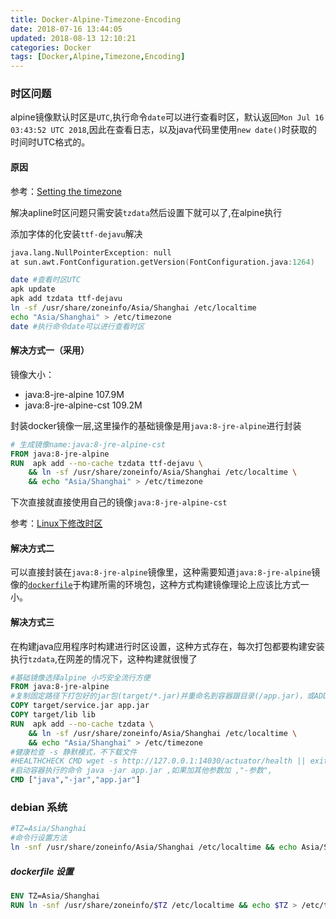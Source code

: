 ```yaml
---
title: Docker-Alpine-Timezone-Encoding
date: 2018-07-16 13:44:05
updated: 2018-08-13 12:10:21
categories: Docker
tags: [Docker,Alpine,Timezone,Encoding]
---
```


### 时区问题

alpine镜像默认时区是`UTC`,执行命令`date`可以进行查看时区，默认返回`Mon Jul 16 03:43:52 UTC 2018`,因此在查看日志，以及java代码里使用`new date()`时获取的时间时UTC格式的。

#### 原因

参考：[Setting the timezone](https://wiki.alpinelinux.org/wiki/Setting_the_timezone)

解决apline时区问题只需安装`tzdata`然后设置下就可以了,在alpine执行

添加字体的化安装`ttf-dejavu`解决


```verilog
java.lang.NullPointerException: null
at sun.awt.FontConfiguration.getVersion(FontConfiguration.java:1264)
```

```sh
date #查看时区UTC
apk update 
apk add tzdata ttf-dejavu
ln -sf /usr/share/zoneinfo/Asia/Shanghai /etc/localtime 
echo "Asia/Shanghai" > /etc/timezone
date #执行命令date可以进行查看时区
```

#### 解决方式一（采用）

镜像大小：

* java:8-jre-alpine 107.9M
* java:8-jre-alpine-cst  109.2M

封装docker镜像一层,这里操作的基础镜像是用`java:8-jre-alpine`进行封装

```dockerfile
# 生成镜像name:java:8-jre-alpine-cst
FROM java:8-jre-alpine
RUN  apk add --no-cache tzdata ttf-dejavu \
	&& ln -sf /usr/share/zoneinfo/Asia/Shanghai /etc/localtime \
    && echo "Asia/Shanghai" > /etc/timezone
```

下次直接就直接使用自己的镜像`java:8-jre-alpine-cst`

参考：[Linux下修改时区](http://www.itfanr.cc/2017/02/23/modify-timezone/)

#### 解决方式二

可以直接封装在`java:8-jre-alpine`镜像里，这种需要知道`java:8-jre-alpine`镜像的[`dockerfile`](https://github.com/docker-library/openjdk/blob/9a0822673dffd3e5ba66f18a8547aa60faed6d08/8-jre/alpine/Dockerfile)于构建所需的环境包，这种方式构建镜像理论上应该比方式一小。

#### 解决方式三

在构建java应用程序时构建进行时区设置，这种方式存在，每次打包都要构建安装执行`tzdata`,在网差的情况下，这种构建就很慢了

```dockerfile
#基础镜像选择alpine 小巧安全流行方便
FROM java:8-jre-alpine
#复制固定路径下打包好的jar包(target/*.jar)并重命名到容器跟目录(/app.jar)，或ADD
COPY target/service.jar app.jar
COPY target/lib lib
RUN  apk add --no-cache tzdata \
	&& ln -sf /usr/share/zoneinfo/Asia/Shanghai /etc/localtime \
    && echo "Asia/Shanghai" > /etc/timezone
#健康检查 -s 静默模式，不下载文件
#HEALTHCHECK CMD wget -s http://127.0.0.1:14030/actuator/health || exit 1
#启动容器执行的命令 java -jar app.jar ,如果加其他参数加 ,"-参数",
CMD ["java","-jar","app.jar"]
```

### debian 系统

```bash
#TZ=Asia/Shanghai
#命令行设置方法
ln -snf /usr/share/zoneinfo/Asia/Shanghai /etc/localtime && echo Asia/Shanghai > /etc/timezone
```

##### dockerfile 设置

```dockerfile
ENV TZ=Asia/Shanghai
RUN ln -snf /usr/share/zoneinfo/$TZ /etc/localtime && echo $TZ > /etc/timezone
```

